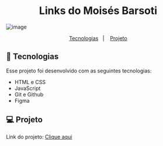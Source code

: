 <h1 align="center"> Links do Moisés Barsoti </h1>

![image](https://github.com/moisesBarsoti/MeusLinks/assets/146322015/22bcf0ee-63e5-442d-ba72-56f1a3f36232)



<p align="center">
  <a href="#-tecnologias">Tecnologias</a>&nbsp;&nbsp;&nbsp;|&nbsp;&nbsp;&nbsp;
  <a href="#-projeto">Projeto</a>

<br>

## 🚀 Tecnologias

Esse projeto foi desenvolvido com as seguintes tecnologias:

- HTML e CSS
- JavaScript
- Git e Github
- Figma

## 💻 Projeto

<p>Link do projeto: <a href="https://moisesbarsoti.github.io/MeusLinks/">Clique aqui</a><p>
